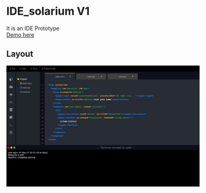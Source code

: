 # IDE_solarium V1

It is an IDE Prototype<br>
[Demo here](http://onclickmidia.net/solarium) 

## Layout
![Layout](https://raw.githubusercontent.com/leoneloliver/IDE_solarium/master/img/ScreenShot.png)
